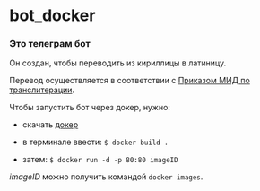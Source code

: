 # bot_docker
### Это телеграм бот
Он создан, чтобы переводить из кириллицы в латиницу.

Перевод осуществляется в соответствии с [Приказом МИД по транслитерации](http://www.consultant.ru/document/cons_doc_LAW_360580/9eb761ae644ec1e283b3a50ef232330b924577cb/). 

Чтобы запустить бот через докер, нужно:
- скачать [докер](https://docs.docker.com/desktop/install/mac-install/)
- в терминале ввести: `$ docker build .`

- затем: `$ docker run -d -p 80:80 imageID`

*imageID* можно получить командой `docker images`.
